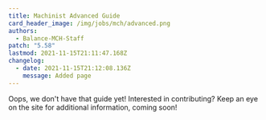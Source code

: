 ```yaml
---
title: Machinist Advanced Guide
card_header_image: /img/jobs/mch/advanced.png
authors:
  - Balance-MCH-Staff
patch: "5.58"
lastmod: 2021-11-15T21:11:47.168Z
changelog:
  - date: 2021-11-15T21:12:08.136Z
    message: Added page
---
```

Oops, we don't have that guide yet! Interested in contributing? Keep an eye on the site for additional information, coming soon!